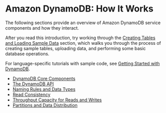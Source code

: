 # Amazon DynamoDB: How It Works<a name="HowItWorks"></a>

The following sections provide an overview of Amazon DynamoDB service components and how they interact\.

After you read this introduction, try working through the [Creating Tables and Loading Sample Data](SampleData.md) section, which walks you through the process of creating sample tables, uploading data, and performing some basic database operations\. 

For language\-specific tutorials with sample code, see [Getting Started with DynamoDB](GettingStarted.md)\.


+ [DynamoDB Core Components](HowItWorks.CoreComponents.md)
+ [The DynamoDB API](HowItWorks.API.md)
+ [Naming Rules and Data Types](HowItWorks.NamingRulesDataTypes.md)
+ [Read Consistency](HowItWorks.ReadConsistency.md)
+ [Throughput Capacity for Reads and Writes](HowItWorks.ProvisionedThroughput.md)
+ [Partitions and Data Distribution](HowItWorks.Partitions.md)